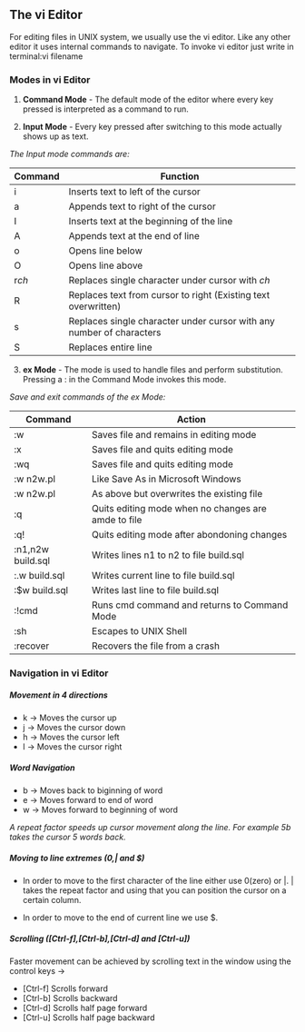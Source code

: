## The vi Editor
For editing files in UNIX system, we usually use the vi editor. Like any other editor it uses internal commands to navigate.
To invoke vi editor just write in terminal:vi filename

### Modes in vi Editor
1. **Command Mode** - The default mode of the editor where every key pressed is interpreted as a command to run.

2. **Input Mode** - Every key pressed after switching to this mode actually shows up as text.

*The Input mode commands are:*


| Command | Function |
| -| -|
| i | Inserts text to left of the cursor |
| a | Appends text to right of the cursor |
| I | Inserts text at the beginning of the line |
| A | Appends text at the end of line |
| o | Opens line below |
| O | Opens line above |
| r*ch* | Replaces single character under cursor with *ch* |
| R | Replaces text from cursor to right (Existing text overwritten) |
| s | Replaces single character under cursor with any number of characters |
| S | Replaces entire line |

3. **ex Mode** - The mode is used to handle files and perform substitution. Pressing a : in the Command Mode invokes this mode.

*Save and exit commands of the ex Mode:*


|Command | Action |
| -| -|
| :w | Saves file and remains in editing mode |
| :x | Saves file and quits editing mode |
| :wq | Saves file and quits editing mode |
| :w n2w.pl | Like Save As in Microsoft Windows |
| :w n2w.pl | As above but overwrites the existing file |
| :q | Quits editing mode when no changes are amde to file |
| :q! | Quits editing mode after abondoning changes |
| :n1,n2w build.sql | Writes lines n1 to n2 to file build.sql |
| :.w build.sql | Writes current line to file build.sql |
| :$w build.sql | Writes last line to file build.sql |
| :!cmd | Runs cmd command and returns to Command Mode |
| :sh | Escapes to UNIX Shell |
| :recover | Recovers the file from a crash |

### Navigation in vi Editor

##### Movement in 4 directions 

- k -> Moves the cursor up
- j -> Moves the cursor down 
- h -> Moves the cursor left 
- l -> Moves the cursor right

##### Word Navigation 
- b -> Moves back to biginning of word
- e -> Moves forward to end of word 
- w -> Moves forward to beginning of word 
 
 *A repeat factor speeds up cursor movement along the line. For example 5b takes the cursor 5 words back.*

##### Moving to line extremes (0,| and $)
- In order to move to the first character of the line either use 0(zero) or |.
 | takes the repeat factor and using that you can position the cursor on a certain column. 

- In order to move to the end of current line we use $.

##### Scrolling ([Ctrl-f],[Ctrl-b],[Ctrl-d] and [Ctrl-u])
 Faster movement can be achieved by scrolling text in the window using the control keys ->
 - [Ctrl-f]  Scrolls forward
 - [Ctrl-b]  Scrolls backward
 - [Ctrl-d]  Scrolls half page forward
 - [Ctrl-u] Scrolls half page backward
 